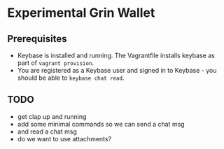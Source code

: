Experimental Grin Wallet
========================


Prerequisites
------------
* Keybase is installed and running. The Vagrantfile installs keybase as part of `vagrant provision`.
* You are registered as a Keybase user and signed in to Keybase - you should be able to `keybase chat read`.


TODO
----

* get clap up and running
* add some minimal commands so we can send a chat msg
* and read a chat msg
* do we want to use attachments?
